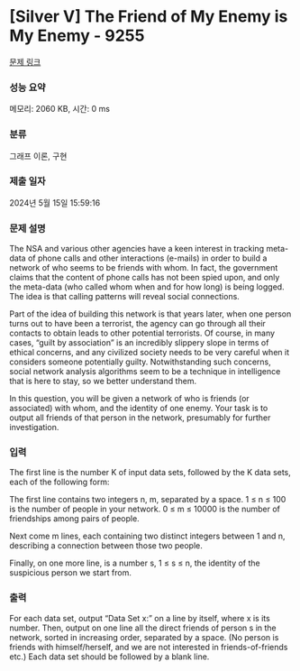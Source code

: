 # [Silver V] The Friend of My Enemy is My Enemy - 9255 

[문제 링크](https://www.acmicpc.net/problem/9255) 

### 성능 요약

메모리: 2060 KB, 시간: 0 ms

### 분류

그래프 이론, 구현

### 제출 일자

2024년 5월 15일 15:59:16

### 문제 설명

<p>The NSA and various other agencies have a keen interest in tracking meta-data of phone calls and other interactions (e-mails) in order to build a network of who seems to be friends with whom. In fact, the government claims that the content of phone calls has not been spied upon, and only the meta-data (who called whom when and for how long) is being logged. The idea is that calling patterns will reveal social connections.</p>

<p>Part of the idea of building this network is that years later, when one person turns out to have been a terrorist, the agency can go through all their contacts to obtain leads to other potential terrorists. Of course, in many cases, “guilt by association” is an incredibly slippery slope in terms of ethical concerns, and any civilized society needs to be very careful when it considers someone potentially guilty. Notwithstanding such concerns, social network analysis algorithms seem to be a technique in intelligence that is here to stay, so we better understand them.</p>

<p>In this question, you will be given a network of who is friends (or associated) with whom, and the identity of one enemy. Your task is to output all friends of that person in the network, presumably for further investigation.</p>

### 입력 

 <p>The first line is the number K of input data sets, followed by the K data sets, each of the following form:</p>

<p>The first line contains two integers n, m, separated by a space. 1 ≤ n ≤ 100 is the number of people in your network. 0 ≤ m ≤ 10000 is the number of friendships among pairs of people.</p>

<p>Next come m lines, each containing two distinct integers between 1 and n, describing a connection between those two people.</p>

<p>Finally, on one more line, is a number s, 1 ≤ s ≤ n, the identity of the suspicious person we start from.</p>

### 출력 

 <p>For each data set, output “Data Set x:” on a line by itself, where x is its number. Then, output on one line all the direct friends of person s in the network, sorted in increasing order, separated by a space. (No person is friends with himself/herself, and we are not interested in friends-of-friends etc.) Each data set should be followed by a blank line.</p>

